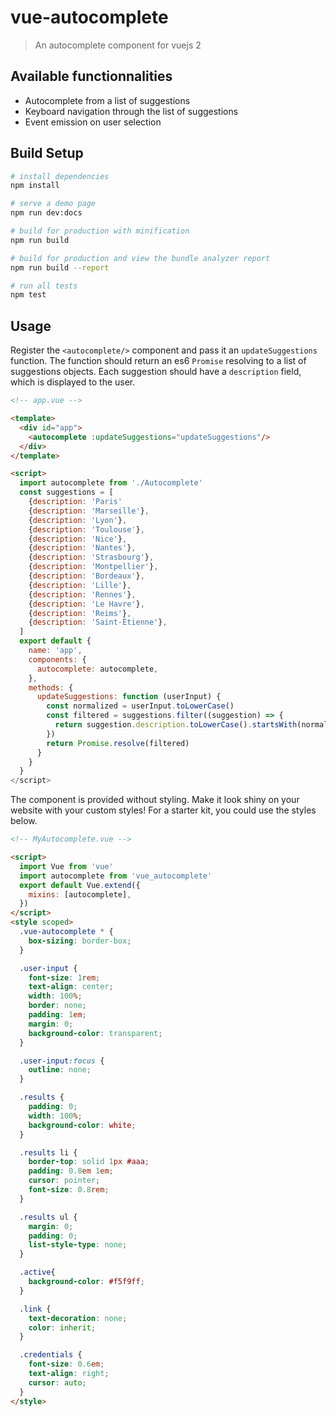 # vue-autocomplete

> An autocomplete component for vuejs 2

## Available functionnalities

- Autocomplete from a list of suggestions
- Keyboard navigation through the list of suggestions
- Event emission on user selection

## Build Setup

``` bash
# install dependencies
npm install

# serve a demo page
npm run dev:docs

# build for production with minification
npm run build

# build for production and view the bundle analyzer report
npm run build --report

# run all tests
npm test
```

## Usage

Register the `<autocomplete/>` component and pass it an `updateSuggestions`
function. The function should return an es6 `Promise` resolving to a list of
suggestions objects. Each suggestion should have a `description` field, which
is displayed to the user.


``` html
<!-- app.vue -->

<template>
  <div id="app">
    <autocomplete :updateSuggestions="updateSuggestions"/>
  </div>
</template>

<script>
  import autocomplete from './Autocomplete'
  const suggestions = [
    {description: 'Paris'
    {description: 'Marseille'},
    {description: 'Lyon'},
    {description: 'Toulouse'},
    {description: 'Nice'},
    {description: 'Nantes'},
    {description: 'Strasbourg'},
    {description: 'Montpellier'},
    {description: 'Bordeaux'},
    {description: 'Lille'},
    {description: 'Rennes'},
    {description: 'Le Havre'},
    {description: 'Reims'},
    {description: 'Saint-Étienne'},
  ]
  export default {
    name: 'app',
    components: {
      autocomplete: autocomplete,
    },
    methods: {
      updateSuggestions: function (userInput) {
        const normalized = userInput.toLowerCase()
        const filtered = suggestions.filter((suggestion) => {
          return suggestion.description.toLowerCase().startsWith(normalized)
        })
        return Promise.resolve(filtered)
      }
    }
  }
</script>
```

The component is provided without styling. Make it look shiny on your website
with your custom styles! For a starter kit, you could use the styles below.


``` html
<!-- MyAutocomplete.vue -->

<script>
  import Vue from 'vue'
  import autocomplete from 'vue_autocomplete'
  export default Vue.extend({
    mixins: [autocomplete],
  })
</script>
<style scoped>
  .vue-autocomplete * {
    box-sizing: border-box;
  }

  .user-input {
    font-size: 1rem;
    text-align: center;
    width: 100%;
    border: none;
    padding: 1em;
    margin: 0;
    background-color: transparent;
  }

  .user-input:focus {
    outline: none;
  }

  .results {
    padding: 0;
    width: 100%;
    background-color: white;
  }

  .results li {
    border-top: solid 1px #aaa;
    padding: 0.8em 1em;
    cursor: pointer;
    font-size: 0.8rem;
  }

  .results ul {
    margin: 0;
    padding: 0;
    list-style-type: none;
  }

  .active{
    background-color: #f5f9ff;
  }

  .link {
    text-decoration: none;
    color: inherit;
  }

  .credentials {
    font-size: 0.6em;
    text-align: right;
    cursor: auto;
  }
</style>
```
